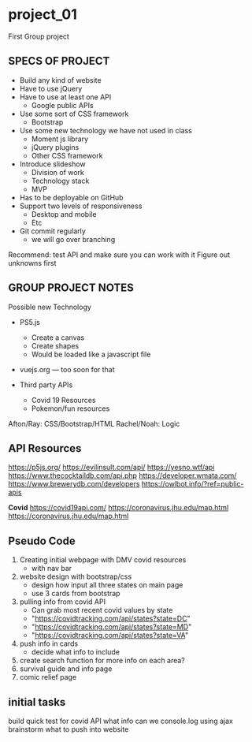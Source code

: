 # project_01
First Group project

## SPECS OF PROJECT
- Build any kind of website
- Have to use jQuery
- Have to use at least one API
    - Google public APIs
- Use some sort of CSS framework
    - Bootstrap
- Use some new technology we have not used in class
    - Moment js library
    - jQuery plugins
    - Other CSS framework
- Introduce slideshow
    - Division of work
    - Technology stack
    - MVP
- Has to be deployable on GitHub
- Support two levels of responsiveness
    - Desktop and mobile
    - Etc
- Git commit regularly
    - we will go over branching

Recommend: test API and make sure you can work with it
Figure out unknowns first 

## GROUP PROJECT NOTES

Possible new Technology
- PS5.js
    - Create a canvas
    - Create shapes
    - Would be loaded like a javascript file
- vuejs.org — too soon for that

- Third party APIs
    - Covid 19 Resources
    - Pokemon/fun resources


Afton/Ray: CSS/Bootstrap/HTML
Rachel/Noah: Logic

## API Resources
https://p5js.org/
https://evilinsult.com/api/
https://yesno.wtf/api
https://www.thecocktaildb.com/api.php
https://developer.wmata.com/
https://www.brewerydb.com/developers
https://owlbot.info/?ref=public-apis

**Covid**
https://covid19api.com/
https://coronavirus.jhu.edu/map.html
https://coronavirus.jhu.edu/map.html

## Pseudo Code

1. Creating initial webpage with DMV covid resources
   - with nav bar
2. website design with bootstrap/css
    - design how input all three states on main page
    - use 3 cards from bootstrap
3. pulling info from covid API
     - Can grab most recent covid values by state
    - "https://covidtracking.com/api/states?state=DC"
    - "https://covidtracking.com/api/states?state=MD"
    - "https://covidtracking.com/api/states?state=VA"
4. push info in cards
    - decide what info to include
5. create search function for more info on each area?
6. survival guide and info page
7. comic relief page 

## initial tasks

build quick test for covid API
what info can we console.log using ajax
brainstorm what to push into website


